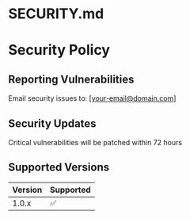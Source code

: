 # SECURITY.md

# Security Policy

## Reporting Vulnerabilities
Email security issues to: [your-email@domain.com]

## Security Updates
Critical vulnerabilities will be patched within 72 hours

## Supported Versions
| Version | Supported          |
| ------- | ------------------ |
| 1.0.x   | :white_check_mark: |

